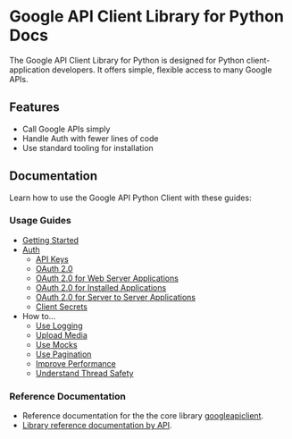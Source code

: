 # Google API Client Library for Python Docs

 The Google API Client Library for Python is designed for Python
client-application developers. It offers simple, flexible
access to many Google APIs.

## Features

- Call Google APIs simply
- Handle Auth with fewer lines of code
- Use standard tooling for installation

## Documentation

Learn how to use the Google API Python Client with these guides:

### Usage Guides

- [Getting Started](start.md)
- [Auth](auth.md)
  - [API Keys](api-keys.md)
  - [OAuth 2.0](oauth.md)
  - [OAuth 2.0 for Web Server Applications](oauth-web.md)
  - [OAuth 2.0 for Installed Applications](oauth-installed.md)
  - [OAuth 2.0 for Server to Server Applications](oauth-server.md)
  - [Client Secrets](client-secrets.md)
- How to...
  - [Use Logging](logging.md)
  - [Upload Media](media.md)
  - [Use Mocks](mocks.md)
  - [Use Pagination](pagination.md)
  - [Improve Performance](performance.md)
  - [Understand Thread Safety](thread_safety.md)

### Reference Documentation

- Reference documentation for the the core library [googleapiclient](http://googleapis.github.io/google-api-python-client/docs/epy/index.html).
- [Library reference documentation by API](dyn/index.md).
